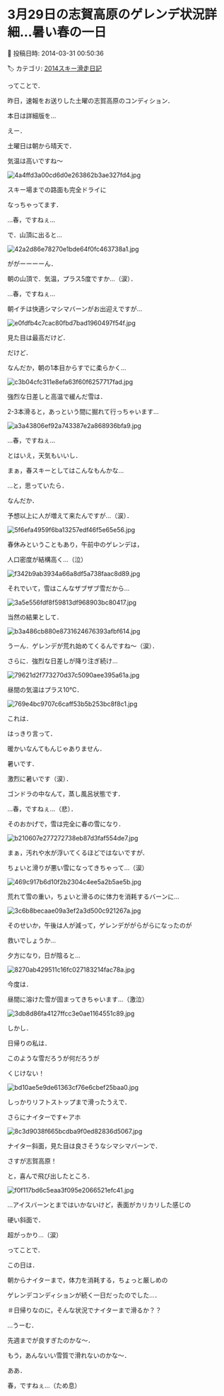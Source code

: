 # 3月29日の志賀高原のゲレンデ状況詳細…暑い春の一日

📅 投稿日時: 2014-03-31 00:50:36

🏷️ カテゴリ: [2014スキー滑走日記](c992167609b6415052179ee69ea1ea7d8.md)

ってことで．


昨日，速報をお送りした土曜の志賀高原のコンディション．


本日は詳細版を…





えー．


土曜日は朝から晴天で．


気温は高いですね～




![4a4ffd3a00cd6d0e263862b3ae327fd4.jpg](images/4a4ffd3a00cd6d0e263862b3ae327fd4.jpg)




スキー場までの路面も完全ドライに


なっちゃってます．


…春，ですねぇ…





で．山頂に出ると…




![42a2d86e78270e1bde64f0fc463738a1.jpg](images/42a2d86e78270e1bde64f0fc463738a1.jpg)




ががーーーーん．


朝の山頂で．気温，プラス5度ですか…（涙）．


…春，ですねぇ…





朝イチは快適シマシマバーンがお出迎えですが…




![e0fdfb4c7cac80fbd7bad1960497f54f.jpg](images/e0fdfb4c7cac80fbd7bad1960497f54f.jpg)




見た目は最高だけど．


だけど．


なんだか，朝の1本目からすでに柔らかく…




![c3b04cfc311e8efa63f60f6257717fad.jpg](images/c3b04cfc311e8efa63f60f6257717fad.jpg)




強烈な日差しと高温で緩んだ雪は．


2-3本滑ると，あっという間に掘れて行っちゃいます…




![a3a43806ef92a743387e2a868936bfa9.jpg](images/a3a43806ef92a743387e2a868936bfa9.jpg)




…春，ですねぇ…





とはいえ，天気もいいし．


まぁ，春スキーとしてはこんなもんかな…


…と，思っていたら．





なんだか．


予想以上に人が増えて来たんですが…（涙）．




![5f6efa4959f6ba13257edf46f5e65e56.jpg](images/5f6efa4959f6ba13257edf46f5e65e56.jpg)




春休みということもあり，午前中のゲレンデは，


人口密度が結構高く…（泣）




![f342b9ab3934a66a8df5a738faac8d89.jpg](images/f342b9ab3934a66a8df5a738faac8d89.jpg)




それでいて，雪はこんなザブザブ雪だから…




![3a5e556fdf8f59813df968903bc80417.jpg](images/3a5e556fdf8f59813df968903bc80417.jpg)




当然の結果として．




![b3a486cb880e8731624676393afbf614.jpg](images/b3a486cb880e8731624676393afbf614.jpg)




うーん．ゲレンデが荒れ始めてくるんですね～（涙）．





さらに．強烈な日差しが降り注ぎ続け…




![79621d2f773270d37c5090aee395a61a.jpg](images/79621d2f773270d37c5090aee395a61a.jpg)




昼間の気温はプラス10℃．




![769e4bc9707c6caff53b5b253bc8f8c1.jpg](images/769e4bc9707c6caff53b5b253bc8f8c1.jpg)




これは．


はっきり言って．


暖かいなんてもんじゃありません．


暑いです．


激烈に暑いです（涙）．


ゴンドラの中なんて，蒸し風呂状態です．


…春，ですねぇ…（悲）．





そのおかげで，雪は完全に春の雪になり．




![b210607e277272738eb87d3faf554de7.jpg](images/b210607e277272738eb87d3faf554de7.jpg)




まぁ，汚れや水が浮いてくるほどではないですが．


ちょいと滑りが悪い雪になってきちゃって…（涙）




![469c917b6d10f2b2304c4ee5a2b5ae5b.jpg](images/469c917b6d10f2b2304c4ee5a2b5ae5b.jpg)




荒れて雪の重い，ちょいと滑るのに体力を消耗するバーンに…




![3c6b8becaae09a3ef2a3d500c921267a.jpg](images/3c6b8becaae09a3ef2a3d500c921267a.jpg)




そのせいか，午後は人が減って，ゲレンデががらがらになったのが


救いでしょうか…





夕方になり，日が陰ると…




![8270ab429511c16fc027183214fac78a.jpg](images/8270ab429511c16fc027183214fac78a.jpg)




今度は．


昼間に溶けた雪が固まってきちゃいます…（激泣）




![3db8d86fa4127ffcc3e0ae1164551c89.jpg](images/3db8d86fa4127ffcc3e0ae1164551c89.jpg)




しかし．


日帰りの私は．


このような雪だろうが何だろうが


くじけない！




![bd10ae5e9de61363cf76e6cbef25baa0.jpg](images/bd10ae5e9de61363cf76e6cbef25baa0.jpg)




しっかりリフトストップまで滑ったうえで．





さらにナイターです←アホ




![8c3d9038f665bcdba9f0ed82836d5067.jpg](images/8c3d9038f665bcdba9f0ed82836d5067.jpg)




ナイター斜面，見た目は良さそうなシマシマバーンで．


さすが志賀高原！


と，喜んで飛び出したところ．




![f0f117bd6c5eaa3f095e2066521efc41.jpg](images/f0f117bd6c5eaa3f095e2066521efc41.jpg)




…アイスバーンとまではいかないけど，表面がカリカリした感じの


硬い斜面で．


超がっかり…（涙）





ってことで．


この日は．


朝からナイターまで，体力を消耗する，ちょっと厳しめの


ゲレンデコンディションが続く一日だったのでした…．


＃日帰りなのに，そんな状況でナイターまで滑るか？？





…うーむ．


先週までが良すぎたのかな～．


もう，あんないい雪質で滑れないのかな～．


ああ．


春，ですねぇ…（ため息）
